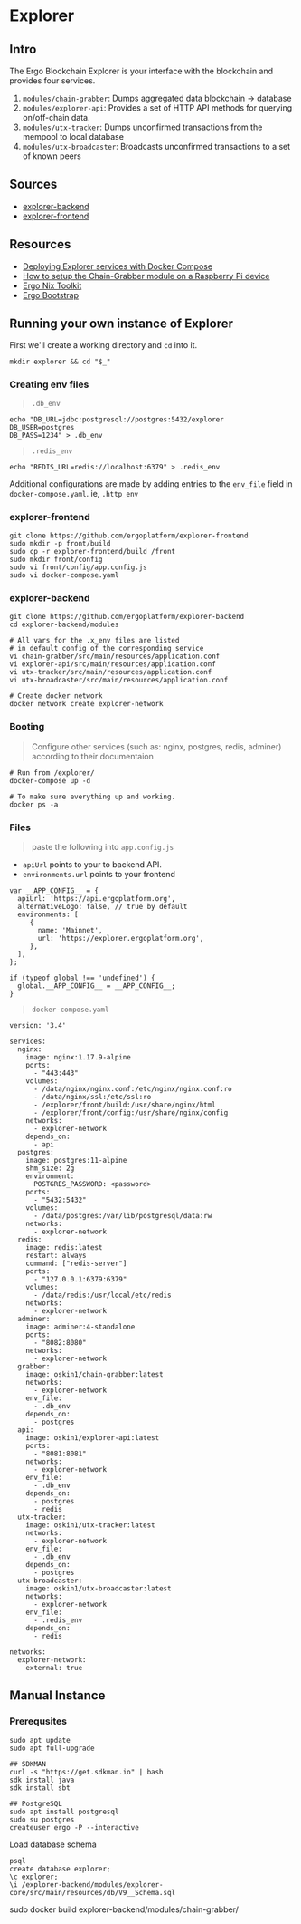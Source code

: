 # Explorer

## Intro 

The Ergo Blockchain Explorer is your interface with the blockchain and provides four services. 

1. `modules/chain-grabber`: Dumps aggregated data blockchain -> database
2. `modules/explorer-api`: Provides a set of HTTP API methods for querying on/off-chain data.
3. `modules/utx-tracker`: Dumps unconfirmed transactions from the mempool to local database
4. `modules/utx-broadcaster`: Broadcasts unconfirmed transactions to a set of known peers

## Sources

- [explorer-backend](https://github.com/ergoplatform/explorer-backend)
- [explorer-frontend](https://github.com/ergoplatform/explorer-frontend)


## Resources

- [Deploying Explorer services with Docker Compose](https://github.com/ergoplatform/explorer-backend/wiki/Deploying-explorer-services-with-docker-compose)
- [How to setup the Chain-Grabber module on a Raspberry Pi device](../dev/stack/rpi-blockchain-explorer.md)
- [Ergo Nix Toolkit](https://github.com/ergoplatform/ergo-nix)
- [Ergo Bootstrap](https://github.com/ergoplatform/ergo-bootstrap)


## Running your own instance of Explorer 

First we'll create a working directory and `cd` into it. 

```
mkdir explorer && cd "$_"
```

### Creating env files


> `.db_env` 

```
echo "DB_URL=jdbc:postgresql://postgres:5432/explorer
DB_USER=postgres
DB_PASS=1234" > .db_env
```

> `.redis_env` 

```
echo "REDIS_URL=redis://localhost:6379" > .redis_env
```

Additional configurations are made by adding entries to the `env_file` field in `docker-compose.yaml`. ie, `.http_env`



### explorer-frontend

```
git clone https://github.com/ergoplatform/explorer-frontend
sudo mkdir -p front/build
sudo cp -r explorer-frontend/build /front
sudo mkdir front/config
sudo vi front/config/app.config.js
sudo vi docker-compose.yaml
```

### explorer-backend

```
git clone https://github.com/ergoplatform/explorer-backend
cd explorer-backend/modules

# All vars for the .x_env files are listed
# in default config of the corresponding service
vi chain-grabber/src/main/resources/application.conf
vi explorer-api/src/main/resources/application.conf
vi utx-tracker/src/main/resources/application.conf
vi utx-broadcaster/src/main/resources/application.conf

# Create docker network 
docker network create explorer-network
```

### Booting

> Configure other services (such as: nginx, postgres, redis, adminer) according to their documentaion

```
# Run from /explorer/
docker-compose up -d

# To make sure everything up and working.
docker ps -a
```


### Files
> paste the following into `app.config.js`

- `apiUrl` points to your to backend API. 
- `environments.url` points to your frontend

```
var __APP_CONFIG__ = {
  apiUrl: 'https://api.ergoplatform.org',
  alternativeLogo: false, // true by default
  environments: [
     {
       name: 'Mainnet',
       url: 'https://explorer.ergoplatform.org',
     },
  ],
};

if (typeof global !== 'undefined') {
  global.__APP_CONFIG__ = __APP_CONFIG__;
}
```

> `docker-compose.yaml`

```
version: '3.4'

services:
  nginx:
    image: nginx:1.17.9-alpine
    ports:
      - "443:443"
    volumes:
      - /data/nginx/nginx.conf:/etc/nginx/nginx.conf:ro
      - /data/nginx/ssl:/etc/ssl:ro
      - /explorer/front/build:/usr/share/nginx/html
      - /explorer/front/config:/usr/share/nginx/config
    networks:
      - explorer-network
    depends_on:
      - api
  postgres:
    image: postgres:11-alpine
    shm_size: 2g
    environment:
      POSTGRES_PASSWORD: <password>
    ports:
      - "5432:5432"
    volumes:
      - /data/postgres:/var/lib/postgresql/data:rw
    networks:
      - explorer-network
  redis:
    image: redis:latest
    restart: always
    command: ["redis-server"]
    ports:
      - "127.0.0.1:6379:6379"
    volumes:
      - /data/redis:/usr/local/etc/redis
    networks:
      - explorer-network
  adminer:
    image: adminer:4-standalone
    ports:
      - "8082:8080"
    networks:
      - explorer-network
  grabber:
    image: oskin1/chain-grabber:latest
    networks:
      - explorer-network
    env_file:
      - .db_env
    depends_on:
      - postgres
  api:
    image: oskin1/explorer-api:latest
    ports:
      - "8081:8081"
    networks:
      - explorer-network
    env_file:
      - .db_env
    depends_on:
      - postgres
      - redis
  utx-tracker:
    image: oskin1/utx-tracker:latest
    networks:
      - explorer-network
    env_file:
      - .db_env
    depends_on:
      - postgres
  utx-broadcaster:
    image: oskin1/utx-broadcaster:latest
    networks:
      - explorer-network
    env_file:
      - .redis_env
    depends_on:
      - redis

networks:
  explorer-network:
    external: true
```


## Manual Instance

### Prerequsites

```
sudo apt update
sudo apt full-upgrade

## SDKMAN
curl -s "https://get.sdkman.io" | bash
sdk install java
sdk install sbt

## PostgreSQL
sudo apt install postgresql
sudo su postgres
createuser ergo -P --interactive
```

Load database schema
```
psql
create database explorer;
\c explorer;
\i /explorer-backend/modules/explorer-core/src/main/resources/db/V9__Schema.sql
```





sudo docker build explorer-backend/modules/chain-grabber/